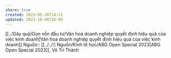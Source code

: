 ```yaml
---
share: true
created: 2023-05-26T14:51
updated: 2023-10-06T16:09
---
```

[[../Gây quỹ/Gọn vốn đầu tư/Văn hoá doanh nghiệp quyết định hiệu quả của việc kinh doanh|Văn hoá doanh nghiệp quyết định hiệu quả của việc kinh doanh]]
Nguồn:: [[../../Ξ Nguồn/Kinh tế học/ABG Open Special 2023|ABG Open Special 2023]], Võ Trí Thành

